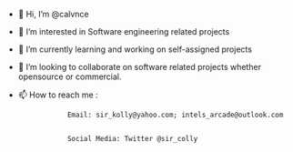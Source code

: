 - 👋 Hi, I’m @calvnce
- 👀 I’m interested in Software engineering related projects
- 🌱 I’m currently learning and working on self-assigned projects
- 💞️ I’m looking to collaborate on software related projects whether opensource or commercial.


- 📫 How to reach me :


                  Email: sir_kolly@yahoo.com; intels_arcade@outlook.com
                  
                  
                  Social Media: Twitter @sir_colly

<!---
calvnce/calvnce is a ✨ special ✨ repository because its `README.md` (this file) appears on your GitHub profile.
You can click the Preview link to take a look at your changes.
--->
